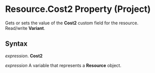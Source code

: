 
# Resource.Cost2 Property (Project)

Gets or sets the value of the  **Cost2** custom field for the resource. Read/write **Variant**.


## Syntax

 _expression_. **Cost2**

 _expression_ A variable that represents a **Resource** object.

